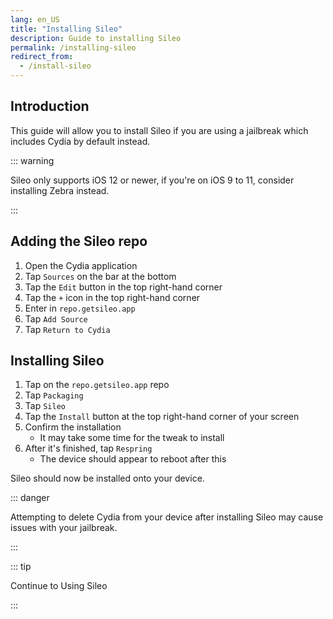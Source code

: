 ```yaml
---
lang: en_US
title: "Installing Sileo"
description: Guide to installing Sileo
permalink: /installing-sileo
redirect_from:
  - /install-sileo
---
```


## Introduction

This guide will allow you to install Sileo if you are using a jailbreak which includes Cydia by default instead.

::: warning

Sileo only supports iOS 12 or newer, if you're on iOS 9 to 11, consider <router-link to="/installing-zebra">installing Zebra</router-link> instead.

:::

## Adding the Sileo repo

1. Open the Cydia application
1. Tap `Sources` on the bar at the bottom
1. Tap the `Edit` button in the top right-hand corner
1. Tap the `+` icon in the top right-hand corner
1. Enter in `repo.getsileo.app`
1. Tap `Add Source`
1. Tap `Return to Cydia`

## Installing Sileo

1. Tap on the `repo.getsileo.app` repo
1. Tap `Packaging`
1. Tap `Sileo`
1. Tap the `Install` button at the top right-hand corner of your screen
1. Confirm the installation
    - It may take some time for the tweak to install
1. After it's finished, tap `Respring`
    - The device should appear to reboot after this

Sileo should now be installed onto your device.

::: danger

Attempting to delete Cydia from your device after installing Sileo may cause issues with your jailbreak.

:::

::: tip

Continue to <router-link to="/using-sileo">Using Sileo</router-link>

:::
